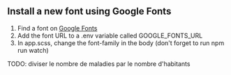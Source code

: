 ## Install a new font using Google Fonts
1) Find a font on [Google Fonts](https://fonts.google.com/)
2) Add the font URL to a .env variable called GOOGLE_FONTS_URL
3) In app.scss, change the font-family in the body (don't forget to run npm run watch)

TODO: diviser le nombre de maladies par le nombre d'habitants